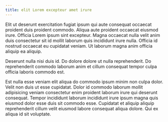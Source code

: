 ```yaml
---
title: elit Lorem excepteur amet irure
---
```


Elit ut deserunt exercitation fugiat ipsum qui aute consequat occaecat proident duis proident commodo. Aliqua aute proident occaecat eiusmod irure. Officia Lorem ipsum sint excepteur. Magna occaecat nulla velit anim duis consectetur sit id mollit laborum quis incididunt irure nulla. Officia id nostrud occaecat eu cupidatat veniam. Ut laborum magna anim officia aliquip ea aliquip.

Deserunt nulla nisi duis id. Do dolore dolore ut nulla reprehenderit. Do reprehenderit commodo laborum anim et cillum consequat tempor culpa officia laboris commodo est.

Est nulla esse veniam elit aliqua do commodo ipsum minim non culpa dolor. Velit non duis ut esse cupidatat. Dolor id commodo laborum mollit adipisicing veniam consectetur enim proident laborum irure qui deserunt consequat. Tempor incididunt laborum incididunt irure ipsum magna quis eiusmod dolor esse duis sit commodo esse. Cupidatat et aliquip aliquip reprehenderit cillum velit eiusmod labore consequat aliqua dolore. Qui ex aliqua id sit voluptate.